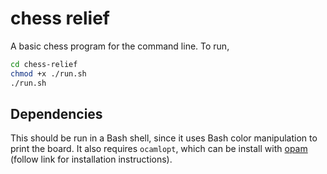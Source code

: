 # chess relief

A basic chess program for the command line. To run,
```sh
cd chess-relief
chmod +x ./run.sh
./run.sh
```

## Dependencies

This should be run in a Bash shell, since it uses Bash color manipulation to print the board. It also requires `ocamlopt`, which can be install with [opam](https://opam.ocaml.org) (follow link for installation instructions).

